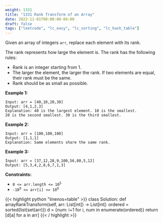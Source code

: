 ```yaml
---
weight: 1331
title: "1331 Rank Transform of an Array"
date: 2022-11-01T00:00:00-04:00
draft: false
tags: ["leetcode", "lc_easy", "lc_sorting", "lc_hash_table"]
---
```


Given an array of integers `arr`, replace each element with its rank.

The rank represents how large the element is. The rank has the following rules:
- Rank is an integer starting from 1.
- The larger the element, the larger the rank. If two elements are equal, their rank must be the same.
- Rank should be as small as possible.

**Example 1:**
```
Input: arr = [40,10,20,30]
Output: [4,1,2,3]
Explanation: 40 is the largest element. 10 is the smallest.
20 is the second smallest. 30 is the third smallest.
```
**Example 2:**
```
Input: arr = [100,100,100]
Output: [1,1,1]
Explanation: Same elements share the same rank.
```
**Example 3:**
```
Input: arr = [37,12,28,9,100,56,80,5,12]
Output: [5,3,4,2,8,6,7,1,3]
```

**Constraints:**
- <code>0 <= arr.length <= 10<sup>5</sup></code>
- <code>-10<sup>9</sup> <= arr[i] <= 10<sup>9</sup></code>

<div class="tabs"></div>
<div class="tab-content">
<div id="python" class="lang">
{{< highlight python "linenos=table" >}}
class Solution:
    def arrayRankTransform(self, arr: List[int]) -> List[int]:
        ordered = sorted(list(set(arr)))
        d = {num: i+1 for i, num in enumerate(ordered)}
        return [d[a] for a in arr]
{{< / highlight >}}
</div>
</div>
